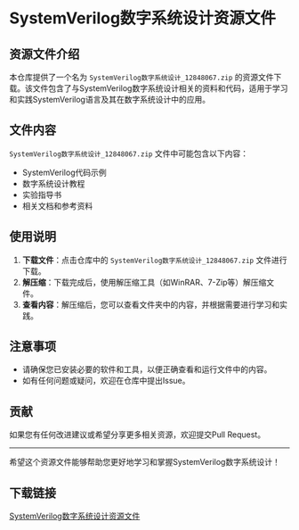 # SystemVerilog数字系统设计资源文件

## 资源文件介绍

本仓库提供了一个名为 `SystemVerilog数字系统设计_12848067.zip` 的资源文件下载。该文件包含了与SystemVerilog数字系统设计相关的资料和代码，适用于学习和实践SystemVerilog语言及其在数字系统设计中的应用。

## 文件内容

`SystemVerilog数字系统设计_12848067.zip` 文件中可能包含以下内容：

- SystemVerilog代码示例
- 数字系统设计教程
- 实验指导书
- 相关文档和参考资料

## 使用说明

1. **下载文件**：点击仓库中的 `SystemVerilog数字系统设计_12848067.zip` 文件进行下载。
2. **解压缩**：下载完成后，使用解压缩工具（如WinRAR、7-Zip等）解压缩文件。
3. **查看内容**：解压缩后，您可以查看文件夹中的内容，并根据需要进行学习和实践。

## 注意事项

- 请确保您已安装必要的软件和工具，以便正确查看和运行文件中的内容。
- 如有任何问题或疑问，欢迎在仓库中提出Issue。

## 贡献

如果您有任何改进建议或希望分享更多相关资源，欢迎提交Pull Request。

---

希望这个资源文件能够帮助您更好地学习和掌握SystemVerilog数字系统设计！

## 下载链接

[SystemVerilog数字系统设计资源文件](https://pan.quark.cn/s/69c4fec28fcc)